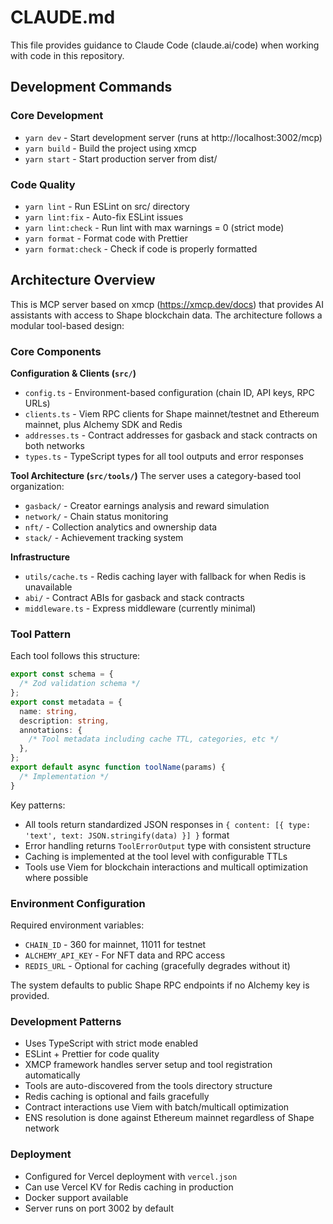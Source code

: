 # CLAUDE.md

This file provides guidance to Claude Code (claude.ai/code) when working with code in this repository.

## Development Commands

### Core Development

- `yarn dev` - Start development server (runs at http://localhost:3002/mcp)
- `yarn build` - Build the project using xmcp
- `yarn start` - Start production server from dist/

### Code Quality

- `yarn lint` - Run ESLint on src/ directory
- `yarn lint:fix` - Auto-fix ESLint issues
- `yarn lint:check` - Run lint with max warnings = 0 (strict mode)
- `yarn format` - Format code with Prettier
- `yarn format:check` - Check if code is properly formatted

## Architecture Overview

This is MCP server based on xmcp (https://xmcp.dev/docs) that provides AI assistants with access to Shape blockchain data. The architecture follows a modular tool-based design:

### Core Components

**Configuration & Clients (`src/`)**

- `config.ts` - Environment-based configuration (chain ID, API keys, RPC URLs)
- `clients.ts` - Viem RPC clients for Shape mainnet/testnet and Ethereum mainnet, plus Alchemy SDK and Redis
- `addresses.ts` - Contract addresses for gasback and stack contracts on both networks
- `types.ts` - TypeScript types for all tool outputs and error responses

**Tool Architecture (`src/tools/`)**
The server uses a category-based tool organization:

- `gasback/` - Creator earnings analysis and reward simulation
- `network/` - Chain status monitoring
- `nft/` - Collection analytics and ownership data
- `stack/` - Achievement tracking system

**Infrastructure**

- `utils/cache.ts` - Redis caching layer with fallback for when Redis is unavailable
- `abi/` - Contract ABIs for gasback and stack contracts
- `middleware.ts` - Express middleware (currently minimal)

### Tool Pattern

Each tool follows this structure:

```typescript
export const schema = {
  /* Zod validation schema */
};
export const metadata = {
  name: string,
  description: string,
  annotations: {
    /* Tool metadata including cache TTL, categories, etc */
  },
};
export default async function toolName(params) {
  /* Implementation */
}
```

Key patterns:

- All tools return standardized JSON responses in `{ content: [{ type: 'text', text: JSON.stringify(data) }] }` format
- Error handling returns `ToolErrorOutput` type with consistent structure
- Caching is implemented at the tool level with configurable TTLs
- Tools use Viem for blockchain interactions and multicall optimization where possible

### Environment Configuration

Required environment variables:

- `CHAIN_ID` - 360 for mainnet, 11011 for testnet
- `ALCHEMY_API_KEY` - For NFT data and RPC access
- `REDIS_URL` - Optional for caching (gracefully degrades without it)

The system defaults to public Shape RPC endpoints if no Alchemy key is provided.

### Development Patterns

- Uses TypeScript with strict mode enabled
- ESLint + Prettier for code quality
- XMCP framework handles server setup and tool registration automatically
- Tools are auto-discovered from the tools directory structure
- Redis caching is optional and fails gracefully
- Contract interactions use Viem with batch/multicall optimization
- ENS resolution is done against Ethereum mainnet regardless of Shape network

### Deployment

- Configured for Vercel deployment with `vercel.json`
- Can use Vercel KV for Redis caching in production
- Docker support available
- Server runs on port 3002 by default
